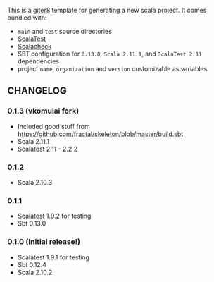 This is a [giter8](https://github.com/n8han/giter8) template for generating a new scala project. It comes bundled with:

* `main` and `test` source directories
* [ScalaTest](http://www.scalatest.org/)
* [Scalacheck](http://www.scalacheck.org/)
* SBT configuration for `0.13.0`, `Scala 2.11.1`, and `ScalaTest 2.11` dependencies
* project `name`, `organization` and `version` customizable as variables

## CHANGELOG

### 0.1.3 (vkomulai fork)
* Included good stuff from https://github.com/fractal/skeleton/blob/master/build.sbt
* Scala 2.11.1
* Scalatest 2.11 - 2.2.2

### 0.1.2
* Scala 2.10.3

### 0.1.1
* Scalatest 1.9.2 for testing
* Sbt 0.13.0

### 0.1.0 (Initial release!)
* Scalatest 1.9.1 for testing
* Sbt 0.12.4
* Scala 2.10.2
